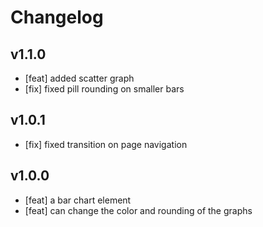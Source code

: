 # **Changelog**

## **v1.1.0**

-   [feat] added scatter graph
-   [fix] fixed pill rounding on smaller bars

## **v1.0.1**

-   [fix] fixed transition on page navigation

## **v1.0.0**

-   [feat] a bar chart element
-   [feat] can change the color and rounding of the graphs
